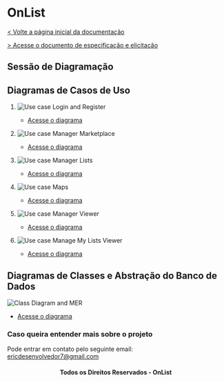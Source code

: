 # OnList

[< Volte a página inicial da documentação](https://github.com/OnList-Group-Enterprise/documentation)

[> Acesse o documento de especificação e elicitação](https://github.com/OnList-Group-Enterprise/documentation/blob/main/document/Documento%20de%20Requisitos%20e%20Especifica%C3%A7%C3%B5es%20-%20Desenvolvimento%20para%20Dispositivos%20M%C3%B3veis%20-%20On%20List.pdf)

## Sessão de Diagramação

## Diagramas de Casos de Uso

1. ![Use case Login and Register](https://github.com/OnList-Group-Enterprise/documentation/blob/main/diagrams/use-case/UseCase%20Login%20e%20Cadastro.jpg)
    * [Acesse o diagrama](https://github.com/OnList-Group-Enterprise/documentation/blob/main/diagrams/use-case/UseCase%20Login%20e%20Cadastro.jpg)

2. ![Use case Manager Marketplace](https://github.com/OnList-Group-Enterprise/documentation/blob/main/diagrams/use-case/UseCase%20Gerencia%20de%20Mercados.jpg)
    * [Acesse o diagrama](https://github.com/OnList-Group-Enterprise/documentation/blob/main/diagrams/use-case/UseCase%20Gerencia%20de%20Mercados.jpg)

3. ![Use case Manager Lists](https://github.com/OnList-Group-Enterprise/documentation/blob/main/diagrams/use-case/UseCase%20Gerencia%20Listas.jpg)
    * [Acesse o diagrama](https://github.com/OnList-Group-Enterprise/documentation/blob/main/diagrams/use-case/UseCase%20Gerencia%20Listas.jpg)


4. ![Use case Maps](https://github.com/OnList-Group-Enterprise/documentation/blob/main/diagrams/use-case/UseCase%20Mapas.jpg)
    * [Acesse o diagrama](https://github.com/OnList-Group-Enterprise/documentation/blob/main/diagrams/use-case/UseCase%20Mapas.jpg)

5. ![Use case Manager Viewer](https://github.com/OnList-Group-Enterprise/documentation/blob/main/diagrams/use-case/UseCase%20Gerencia%20Viewer.jpg)
    * [Acesse o diagrama](https://github.com/OnList-Group-Enterprise/documentation/blob/main/diagrams/use-case/UseCase%20Gerencia%20Viewer.jpg)

6. ![Use case Manage My Lists Viewer](https://github.com/OnList-Group-Enterprise/documentation/blob/main/diagrams/use-case/UseCase%20Gerencia%20de%20Viewer%20em%20Listas.jpg)
    * [Acesse o diagrama](https://github.com/OnList-Group-Enterprise/documentation/blob/main/diagrams/use-case/UseCase%20Gerencia%20de%20Viewer%20em%20Listas.jpg)

## Diagramas de Classes e Abstração do Banco de Dados

![Class Diagram and MER](https://github.com/OnList-Group-Enterprise/documentation/blob/main/diagrams/class/Class%20Onlist.jpg)
*   [Acesse o diagrama](https://github.com/OnList-Group-Enterprise/documentation/blob/main/diagrams/class/Class%20Onlist.jpg)

### Caso queira entender mais sobre o projeto

Pode entrar em contato pelo seguinte email: ericdesenvolvedor7@gmail.com

<h4 align="center">
    Todos os Direitos Reservados - OnList
</h4>
